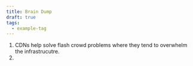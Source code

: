 ```yaml
---
title: Brain Dump
draft: true
tags:
  - example-tag
---
```


1. CDNs help solve flash crowd problems where they tend to overwhelm the infrastrucutre.
2. 